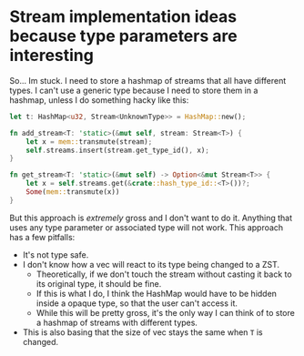# Stream implementation ideas because type parameters are interesting

So... Im stuck.
I need to store a hashmap of streams that all have different types.
I can't use a generic type because I need to store them in a hashmap, unless I do something hacky like this:

```rust
let t: HashMap<u32, Stream<UnknownType>> = HashMap::new();

fn add_stream<T: 'static>(&mut self, stream: Stream<T>) {
    let x = mem::transmute(stream);
    self.streams.insert(stream.get_type_id(), x);
}

fn get_stream<T: 'static>(&mut self) -> Option<&mut Stream<T>> {
    let x = self.streams.get(&crate::hash_type_id::<T>())?;
    Some(mem::transmute(x))
}
```

But this approach is *extremely* gross and I don't want to do it.
Anything that uses any type parameter or associated type will not work.
This approach has a few pitfalls:

- It's not type safe.
- I don't know how a vec will react to its type being changed to a ZST.
  - Theoretically, if we don't touch the stream without casting it back to its original type, it should be fine.
  - If this is what I do, I think the HashMap would have to be hidden inside a opaque type, so that the user can't access it.
  - While this will be pretty gross, it's the only way I can think of to store a hashmap of streams with different types.
- This is also basing that the size of vec stays the same when `T` is changed.